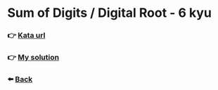 # Sum of Digits / Digital Root - 6 kyu

### :point_right: [Kata url](https://www.codewars.com/kata/541c8630095125aba6000c00)

### :point_right: [My solution](./index.js)

### :arrow_left: [Back](../README.md)
